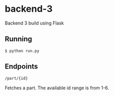 # backend-3
Backend 3 build using Flask

## Running

`$ python run.py`

## Endpoints

`/part/{id}`

Fetches a part. The available id range is from 1-6.

